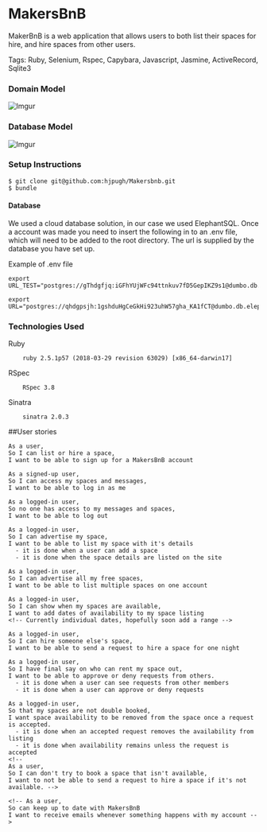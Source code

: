 # MakersBnB

MakerBnB is a web application that allows users to both list their spaces for hire, and hire spaces from other users.

Tags: Ruby, Selenium, Rspec, Capybara, Javascript, Jasmine, ActiveRecord, Sqlite3

### Domain Model

![Imgur](https://i.imgur.com/WWyeSFv.png)

### Database Model

![Imgur](https://i.imgur.com/ACWUR2C.png)

###  Setup Instructions
```
$ git clone git@github.com:hjpugh/Makersbnb.git
$ bundle
```

#### Database

We used a cloud database solution, in our case we used ElephantSQL.
Once a account was made you need to insert the following in to an .env file, which will need to be added to the root directory. The url is supplied by the database you have set up.

Example of .env file

```
export URL_TEST="postgres://gThdgfjq:iGFhYUjWFc94ttnkuv7fD5GepIKZ9s1@dumbo.db.elephantsql.com:5432/gThdgfjq"

export URL="postgres://qhdgpsjh:1gshduHgCeGkHi923uhW57gha_KA1fCT@dumbo.db.elephantsql.com:5432/qhdgpsjh"

```

### Technologies Used
Ruby

		ruby 2.5.1p57 (2018-03-29 revision 63029) [x86_64-darwin17]

RSpec

		RSpec 3.8

Sinatra

		sinatra 2.0.3


##User stories
```
As a user,
So I can list or hire a space,
I want to be able to sign up for a MakersBnB account

As a signed-up user,
So I can access my spaces and messages,
I want to be able to log in as me

As a logged-in user,
So no one has access to my messages and spaces,
I want to be able to log out

As a logged-in user,
So I can advertise my space,
I want to be able to list my space with it's details
  - it is done when a user can add a space
  - it is done when the space details are listed on the site

As a logged-in user,
So I can advertise all my free spaces,
I want to be able to list multiple spaces on one account

As a logged-in user,
So I can show when my spaces are available,
I want to add dates of availability to my space listing
<!-- Currently individual dates, hopefully soon add a range -->

As a logged-in user,
So I can hire someone else's space,
I want to be able to send a request to hire a space for one night

As a logged-in user,
So I have final say on who can rent my space out,
I want to be able to approve or deny requests from others.
  - it is done when a user can see requests from other members
  - it is done when a user can approve or deny requests

As a logged-in user,
So that my spaces are not double booked,
I want space availability to be removed from the space once a request is accepted.
  - it is done when an accepted request removes the availability from listing
  - it is done when availability remains unless the request is accepted
<!--
As a user,
So I can don't try to book a space that isn't available,
I want to not be able to send a request to hire a space if it's not available. -->

<!-- As a user,
So can keep up to date with MakersBnB
I want to receive emails whenever something happens with my account -->
```
